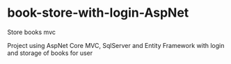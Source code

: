 # book-store-with-login-AspNet
Store books mvc

Project using AspNet Core MVC, SqlServer and Entity Framework with login and storage of books for user
